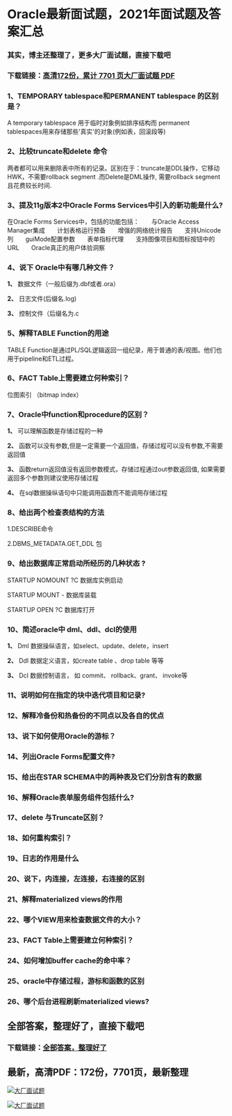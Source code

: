 # Oracle最新面试题，2021年面试题及答案汇总

### 其实，博主还整理了，更多大厂面试题，直接下载吧

### 下载链接：[高清172份，累计 7701 页大厂面试题  PDF](https://github.com/souyunku/DevBooks/blob/master/docs/index.md)



### 1、TEMPORARY tablespace和PERMANENT tablespace 的区别是？

A temporary tablespace 用于临时对象例如排序结构而 permanent tablespaces用来存储那些'真实'的对象(例如表，回滚段等)


### 2、比较truncate和delete 命令

两者都可以用来删除表中所有的记录。区别在于：truncate是DDL操作，它移动HWK，不需要rollback segment .而Delete是DML操作, 需要rollback segment 且花费较长时间.


### 3、提及11g版本2中Oracle Forms Services中引入的新功能是什么?

在Oracle Forms Services中，包括的功能包括：　　与Oracle Access Manager集成　　计划表格运行预备　　增强的网络统计报告　　支持Unicode列　　guiMode配置参数　　表单指标代理　　支持图像项目和图标按钮中的URL　　Oracle真正的用户体验洞察


### 4、说下 Oracle中有哪几种文件？

**1、** 数据文件（一般后缀为.dbf或者.ora）

**2、** 日志文件(后缀名.log)

**3、** 控制文件（后缀名为.c


### 5、解释TABLE Function的用途

TABLE Function是通过PL/SQL逻辑返回一组纪录，用于普通的表/视图。他们也用于pipeline和ETL过程。


### 6、FACT Table上需要建立何种索引？

位图索引 （bitmap index）


### 7、Oracle中function和procedure的区别？

**1、** 可以理解函数是存储过程的一种

**2、** 函数可以没有参数,但是一定需要一个返回值，存储过程可以没有参数,不需要返回值

**3、** 函数return返回值没有返回参数模式，存储过程通过out参数返回值, 如果需要返回多个参数则建议使用存储过程

**4、** 在sql数据操纵语句中只能调用函数而不能调用存储过程


### 8、给出两个检查表结构的方法

1.DESCRIBE命令

2.DBMS_METADATA.GET_DDL 包


### 9、给出数据库正常启动所经历的几种状态 ?

STARTUP NOMOUNT ?C 数据库实例启动

STARTUP MOUNT - 数据库装载

STARTUP OPEN ?C 数据库打开


### 10、简述oracle中 dml、ddl、dcl的使用

**1、** Dml 数据操纵语言，如select、update、delete，insert

**2、** Ddl 数据定义语言，如create table 、drop table 等等

**3、** Dcl 数据控制语言， 如 commit、 rollback、grant、 invoke等


### 11、说明如何在指定的块中迭代项目和记录?
### 12、解释冷备份和热备份的不同点以及各自的优点
### 13、说下如何使用Oracle的游标？
### 14、列出Oracle Forms配置文件?
### 15、给出在STAR SCHEMA中的两种表及它们分别含有的数据
### 16、解释Oracle表单服务组件包括什么?
### 17、delete 与Truncate区别？
### 18、如何重构索引？
### 19、日志的作用是什么
### 20、说下，内连接，左连接，右连接的区别
### 21、解释materialized views的作用
### 22、哪个VIEW用来检查数据文件的大小？
### 23、FACT Table上需要建立何种索引？
### 24、如何增加buffer cache的命中率？
### 25、oracle中存储过程，游标和函数的区别
### 26、哪个后台进程刷新materialized views?




## 全部答案，整理好了，直接下载吧

### 下载链接：[全部答案，整理好了](https://www.souyunku.com/wp-content/uploads/weixin/githup-weixin-2.png)




## 最新，高清PDF：172份，7701页，最新整理

[![大厂面试题](https://www.souyunku.com/wp-content/uploads/weixin/mst.png "架构师专栏")](https://www.souyunku.com/wp-content/uploads/weixin/githup-weixin.png "架构师专栏")

[![大厂面试题](https://www.souyunku.com/wp-content/uploads/weixin/githup-weixin.png "架构师专栏")](https://www.souyunku.com/wp-content/uploads/weixin/githup-weixin.png "架构师专栏")
